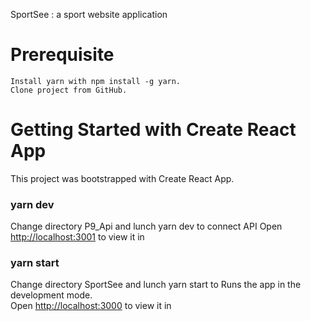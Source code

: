 SportSee : a sport website application

# Prerequisite
    Install yarn with npm install -g yarn.
    Clone project from GitHub.

# Getting Started with Create React App
This project was bootstrapped with Create React App.

### yarn dev
Change directory P9_Api and lunch yarn dev to connect API
Open [http://localhost:3001](http://localhost:3001) to view it in

### yarn start
Change directory SportSee and lunch yarn start to Runs the app in the development mode.\
Open [http://localhost:3000](http://localhost:3000) to view it in 

 

